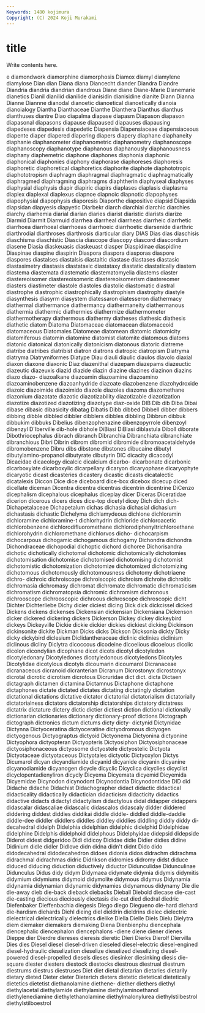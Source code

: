 ```yaml
---
Keywords: 1480 kojimura
Copyright: (C) 2024 Koji Murakami
---
```


# title

Write contents here.



e diamondwork diamorphine diamorphosis Diamox
diamyl diamylene diamylose Dian dian Diana diana Diancecht diander Diandra
Diandre Diandria diandria diandrian diandrous Diane diane Diane-Marie Dianemarie dianetics
Dianil dianilid dianilide dianisidin dianisidine dianite Diann Dianna Dianne Diannne
dianodal dianoetic dianoetical dianoetically dianoia dianoialogy Diantha Dianthaceae Dianthe Dianthera
Dianthus dianthus dianthuses diantre Diao diapalma diapase diapasm Diapason diapason
diapasonal diapasons diapause diapaused diapauses diapausing diapedeses diapedesis diapedetic Diapensia
Diapensiaceae diapensiaceous diapente diaper diapered diapering diapers diapery diaphane diaphaneity
diaphanie diaphanometer diaphanometric diaphanometry diaphanoscope diaphanoscopy diaphanotype diaphanous diaphanously diaphanousness
diaphany diaphemetric diaphone diaphones diaphonia diaphonic diaphonical diaphonies diaphony diaphorase
diaphoreses diaphoresis diaphoretic diaphoretical diaphoretics diaphorite diaphote diaphototropic diaphototropism diaphragm
diaphragmal diaphragmatic diaphragmatically diaphragmed diaphragming diaphragms diaphtherin diaphyseal diaphyses diaphysial
diaphysis diapir diapiric diapirs diaplases diaplasis diaplasma diaplex diaplexal diaplexus
diapnoe diapnoic diapnotic diapophyses diapophysial diapophysis diaporesis Diaporthe diapositive diapsid
Diapsida diapsidan diapyesis diapyetic Diarbekr diarch diarchial diarchic diarchies diarchy
diarhemia diarial diarian diaries diarist diaristic diarists diarize Diarmid Diarmit
Diarmuid diarrhea diarrheal diarrheas diarrheic diarrhetic diarrhoea diarrhoeal diarrhoeas diarrhoeic
diarrhoetic diarsenide diarthric diarthrodial diarthroses diarthrosis diarticular diary DIAS Dias
dias diaschisis diaschisma diaschistic Diascia diascope diascopy diascord diascordium diasene
Diasia diaskeuasis diaskeuast diasper Diaspidinae diaspidine Diaspinae diaspine diaspirin Diaspora
diaspora diasporas diaspore diaspores diastalses diastalsis diastaltic diastase diastases diastasic
diastasimetry diastasis diastataxic diastataxy diastatic diastatically diastem diastema diastemata diastematic
diastematomyelia diastems diaster diastereoisomer diastereoisomeric diastereoisomerism diastereomer diasters diastimeter diastole
diastoles diastolic diastomatic diastral diastrophe diastrophic diastrophically diastrophism diastrophy diastyle
diasynthesis diasyrm diasystem diatessaron diatesseron diathermacy diathermal diathermance diathermancy diathermaneity
diathermanous diathermia diathermic diathermies diathermize diathermometer diathermotherapy diathermous diathermy diatheses
diathesic diathesis diathetic diatom Diatoma Diatomaceae diatomacean diatomaceoid diatomaceous Diatomales
Diatomeae diatomean diatomic diatomicity diatomiferous diatomin diatomine diatomist diatomite diatomous
diatoms diatonic diatonical diatonically diatonicism diatonous diatoric diatreme diatribe diatribes
diatribist diatron diatrons diatropic diatropism Diatryma diatryma Diatrymiformes Diatype Diau
diauli diaulic diaulos diavolo diaxial diaxon diaxone diaxonic Diaz diazenithal
diazepam diazepams diazeuctic diazeutic diazeuxis diazid diazide diazin diazine diazines
diazinon diazins diazo diazo- diazoalkane diazoamin diazoamine diazoamino diazoaminobenzene diazoanhydride
diazoate diazobenzene diazohydroxide diazoic diazoimide diazoimido diazole diazoles diazoma diazomethane
diazonium diazotate diazotic diazotizability diazotizable diazotization diazotize diazotized diazotizing diazotype
diaz-oxide DIB Dib dib Diba Dibai dibase dibasic dibasicity dibatag
Dibatis Dibb dibbed Dibbell dibber dibbers dibbing dibble dibbled dibbler
dibblers dibbles dibbling Dibbrun dibbuk dibbukim dibbuks Dibelius dibenzophenazine dibenzopyrrole
dibenzoyl dibenzyl D'Iberville dib-hole dibhole DiBiasi DiBlasi diblastula Diboll diborate
Dibothriocephalus dibrach dibranch Dibranchia Dibranchiata dibranchiate dibranchious Dibri Dibrin dibrom
dibromid dibromide dibromoacetaldehyde dibromobenzene Dibru dibs dibstone dibstones dibucaine dibutyl
dibutylamino-propanol dibutyrate dibutyrin DIC dicacity dicacodyl Dicaeidae dicaeology dicalcic dicalcium
dicarbo- dicarbonate dicarbonic dicarboxylate dicarboxylic dicarpellary dicaryon dicaryophase dicaryophyte dicaryotic
dicast dicasteries dicastery dicastic dicasts dicatalectic dicatalexis Diccon Dice dice
diceboard dice-box dicebox dicecup diced dicellate diceman Dicentra dicentra dicentras
dicentrin dicentrine DiCenzo dicephalism dicephalous dicephalus diceplay dicer Diceras Diceratidae
dicerion dicerous dicers dices dice-top dicetyl dicey Dich dich dich-
Dichapetalaceae Dichapetalum dichas dichasia dichasial dichasium dichastasis dichastic Dichelyma dichlamydeous
dichlone dichloramin dichloramine dichloramine-t dichlorhydrin dichloride dichloroacetic dichlorobenzene dichlorodifluoromethane dichlorodiphenyltrichloroethane
dichlorohydrin dichloromethane dichlorvos dicho- dichocarpism dichocarpous dichogamic dichogamous dichogamy Dichondra
dichondra Dichondraceae dichopodial dichoptic dichord dichoree Dichorisandra dichotic dichotically dichotomal
dichotomic dichotomically dichotomies dichotomisation dichotomise dichotomised dichotomising dichotomist dichotomistic dichotomization
dichotomize dichotomized dichotomizing dichotomous dichotomously dichotomousness dichotomy dichotriaene dichro- dichroic
dichroiscope dichroiscopic dichroism dichroite dichroitic dichromasia dichromasy dichromat dichromate dichromatic
dichromaticism dichromatism dichromatopsia dichromic dichromism dichronous dichrooscope dichrooscopic dichroous dichroscope
dichroscopic dicht Dichter Dichterliebe Dichy dicier diciest dicing Dick dick
dickcissel dicked Dickens dickens dickenses Dickensian dickensian Dickensiana Dickenson dicker
dickered dickering dickers Dickerson Dickey dickey dickeybird dickeys Dickeyville Dickie
dickie dickier dickies dickiest dicking Dickinson dickinsonite dickite Dickman Dicks
dicks Dickson Dicksonia dickty Dicky dicky dickybird diclesium Diclidantheraceae diclinic
diclinies diclinism diclinous dicliny Diclytra dicoccous dicodeine dicoelious dicoelous dicolic
dicolon dicondylian dicophane dicot dicots dicotyl dicotyledon dicotyledonary Dicotyledones dicotyledonous
dicotyledons Dicotyles Dicotylidae dicotylous dicotyls dicoumarin dicoumarol Dicranaceae dicranaceous dicranoid
dicranterian Dicranum Dicrostonyx dicrostonyx dicrotal dicrotic dicrotism dicrotous Dicruridae dict
dict. dicta Dictaen dictagraph dictamen dictamina Dictamnus Dictaphone dictaphone dictaphones
dictate dictated dictates dictating dictatingly dictation dictational dictations dictative dictator
dictatorial dictatorialism dictatorially dictatorialness dictators dictatorship dictatorships dictatory dictatress dictatrix
dictature dictery dictic dictier dictiest diction dictional dictionally dictionarian dictionaries
dictionary dictionary-proof dictions Dictograph dictograph dictronics dictum dictums dicty dicty-
dictynid Dictynidae Dictynna Dictyoceratina dictyoceratine dictyodromous dictyogen dictyogenous Dictyograptus dictyoid
Dictyonema Dictyonina dictyonine Dictyophora dictyopteran Dictyopteris Dictyosiphon Dictyosiphonaceae dictyosiphonaceous dictyosome
dictyostele dictyostelic Dictyota Dictyotaceae dictyotaceous Dictyotales dictyotic Dictyoxylon Dictys Dicumarol
dicyan dicyandiamide dicyanid dicyanide dicyanin dicyanine dicyanodiamide dicyanogen dicycle dicyclic
Dicyclica dicyclies dicyclist dicyclopentadienyliron dicycly Dicyema Dicyemata dicyemid Dicyemida Dicyemidae
Dicynodon dicynodont Dicynodontia Dicynodontidae DID did Didache didache Didachist Didachographer
didact didactic didactical didacticality didactically didactician didacticism didacticity didactics didactive
didacts didactyl didactylism didactylous didal didapper didappers didascalar didascaliae didascalic
didascalos didascaly didder diddered diddering diddest diddies diddikai diddle diddle-
diddled diddle-daddle diddle-dee diddler diddlers diddles diddley diddlies diddling diddly
diddy di-decahedral didelph Didelphia didelphian didelphic didelphid Didelphidae didelphine Didelphis
didelphoid didelphous Didelphyidae didepsid didepside Diderot didest didgeridoo Didi didicoy
Dididae didie Didier didies didine Didinium didle didler Didlove didn
didna didn't didnt Dido dido didodecahedral didodecahedron didoes didonia didos
didrachm didrachma didrachmal didrachmas didric Didrikson didromies didromy didst diduce
diduced diducing diduction diductively diductor Didunculidae Didunculinae Didunculus Didus didy
didym Didymaea didymate didymia didymis didymitis didymium didymiums didymoid didymolite
didymous didymus Didynamia didynamia didynamian didynamic didynamies didynamous didynamy Die
die die-away dieb die-back dieback diebacks Dieball Diebold diecase die-cast
die-casting diecious dieciously diectasis die-cut died diedral diedric Diefenbaker Dieffenbachia
diegesis Diego diego Diegueno die-hard diehard die-hardism diehards Diehl dieing
diel dieldrin dieldrins dielec dielectric dielectrical dielectrically dielectrics dielike Diella
Dielle Diels Dielu Dielytra diem diemaker diemakers diemaking Diena Dienbienphu
diencephala diencephalic diencephalon diencephalons -diene diene diener dienes Dieppe dier
Dierdre diereses dieresis dieretic Dieri Dierks Dierolf Diervilla Dies dies
Diesel diesel diesel-driven dieseled diesel-electric diesel-engined diesel-hydraulic dieselization dieselize dieselized
dieselizing diesel-powered diesel-propelled diesels dieses diesinker diesinking diesis die-square diester
diesters diestock diestocks diestrous diestrual diestrum diestrums diestrus diestruses Diet
diet dietal dietarian dietaries dietarily dietary dieted Dieter dieter Dieterich
dieters dietetic dietetical dietetically dietetics dietetist diethanolamine diethene- diether diethers
diethyl diethylacetal diethylamide diethylamine diethylaminoethanol diethylenediamine diethylethanolamine diethylmalonylurea diethylstilbestrol diethylstilboestrol
